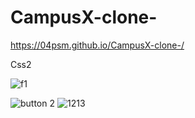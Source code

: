 # CampusX-clone-
https://04psm.github.io/CampusX-clone-/

Css2 

![f1](https://user-images.githubusercontent.com/66555692/87115998-698bba00-c292-11ea-9861-2bfa90a24d2b.jpg)

![button 2](https://user-images.githubusercontent.com/66555692/87115534-3a287d80-c291-11ea-9c85-8b3b254d8ed2.png)
![1213](https://user-images.githubusercontent.com/66555692/87050337-c13b0e80-c21b-11ea-94b6-7a71385b5920.png)
